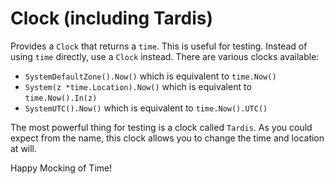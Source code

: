 # Clock (including Tardis)

Provides a `Clock` that returns a `time`.
This is useful for testing.
Instead of using `time` directly, use a `Clock` instead.
There are various clocks available:
- `SystemDefaultZone().Now()` which is equivalent to `time.Now()`
- `System(z *time.Location).Now()` which is equivalent to `time.Now().In(z)`
- `SystemUTC().Now()` which is equivalent to `time.Now().UTC()`

The most powerful thing for testing is a clock called `Tardis`.
As you could expect from the name, this clock allows you to change the time and location at will.

Happy Mocking of Time!
